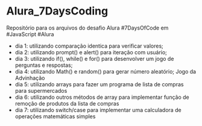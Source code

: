 # Alura_7DaysCoding
Repositório para os arquivos do desafio Alura #7DaysOfCode em #JavaScript  #Alura
- dia 1: utilizando comparação identica para verificar valores;
- dia 2: utilizando prompt() e alert() para iteração com usuário;
- dia 3: utilizando if(), while() e for() para desenvolver um jogo de perguntas e respostas;
- dia 4: utilizando Math() e random() para gerar número aleatório; Jogo da Advinhação
- dia 5: utilizando arrays para fazer um programa de lista de compras para supermercados
- dia 6: utilizando outros métodos de array para implementar função de remoção de produtos da lista de compras
- dia 7: utilizando switch/case para implementar uma calculadora de operações matemáticas simples
